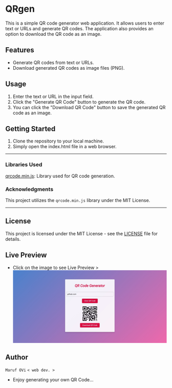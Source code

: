 # QRgen

This is a simple QR code generator web application. It allows users to enter text or URLs and generate QR codes. The application also provides an option to download the QR code as an image.

## Features

- Generate QR codes from text or URLs.
- Download generated QR codes as image files (PNG).

## Usage

1. Enter the text or URL in the input field.
2. Click the "Generate QR Code" button to generate the QR code.
4. You can click the "Download QR Code" button to save the generated QR code as an image.

## Getting Started

1. Clone the repository to your local machine.
2. Simply open the index.html file in a web browser.

---

### Libraries Used

[qrcode.min.js](https://github.com/davidshimjs/qrcodejs): Library used for QR code generation.

### Acknowledgments

This project utilizes the `qrcode.min.js` library under the MIT License.

---

## License

This project is licensed under the MIT License - see the [LICENSE](LICENSE) file for details.

## Live Preview
- Click on the image to see Live Preview >
![preview img](https://github.com/iamovi/QRgen/blob/main/preview.png)

## Author

`Maruf OVi`
`< web dev. >`

- Enjoy generating your own QR Code...
